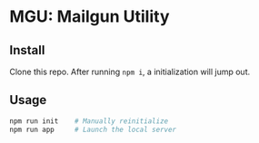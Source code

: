 # MGU: Mailgun Utility

## Install

Clone this repo. After running `npm i`, a initialization will jump out.

## Usage

```sh
npm run init    # Manually reinitialize
npm run app     # Launch the local server
```

